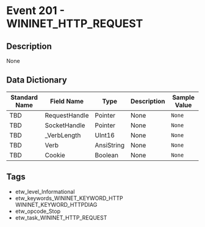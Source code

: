 # Event 201 - WININET_HTTP_REQUEST

## Description
None

## Data Dictionary
|Standard Name|Field Name|Type|Description|Sample Value|
|---|---|---|---|---|
|TBD|RequestHandle|Pointer|None|`None`|
|TBD|SocketHandle|Pointer|None|`None`|
|TBD|_VerbLength|UInt16|None|`None`|
|TBD|Verb|AnsiString|None|`None`|
|TBD|Cookie|Boolean|None|`None`|

## Tags
* etw_level_Informational
* etw_keywords_WININET_KEYWORD_HTTP WININET_KEYWORD_HTTPDIAG
* etw_opcode_Stop
* etw_task_WININET_HTTP_REQUEST